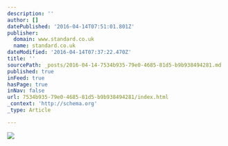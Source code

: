 ```yaml
---
description: ''
author: []
datePublished: '2016-04-14T07:51:01.801Z'
publisher:
  domain: www.standard.co.uk
  name: standard.co.uk
dateModified: '2016-04-14T07:37:22.470Z'
title: ''
sourcePath: _posts/2016-04-14-7534b935-79e0-4685-81d5-b9b938494281.md
published: true
inFeed: true
hasPage: true
inNav: false
url: 7534b935-79e0-4685-81d5-b9b938494281/index.html
_context: 'http://schema.org'
_type: Article

---
```

![](http://static.standard.co.uk/s3fs-public/styles/story_medium/public/thumbnails/image/2016/04/13/14/droneman1_0.jpg)